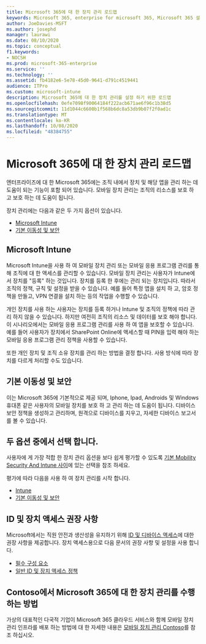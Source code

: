 ```yaml
---
title: Microsoft 365에 대 한 장치 관리 로드맵
keywords: Microsoft 365, enterprise for microsoft 365, Microsoft 365 설명서, 모바일 장치 관리, Intune
author: JoeDavies-MSFT
ms.author: josephd
manager: laurawi
ms.date: 08/10/2020
ms.topic: conceptual
f1.keywords:
- NOCSH
ms.prod: microsoft-365-enterprise
ms.service: ''
ms.technology: ''
ms.assetid: fb4182e6-5e78-45d0-9641-d791c4519441
audience: ITPro
ms.custom: microsoft-intune
description: Microsoft 365에 대 한 장치 관리를 설정 하기 위한 로드맵
ms.openlocfilehash: 0efe7098f90064184f222acb671ae6f96c1b38d5
ms.sourcegitcommit: 11d1044c6600b1f568b6dc8a53db9b07f2f0ad1c
ms.translationtype: MT
ms.contentlocale: ko-KR
ms.lasthandoff: 10/08/2020
ms.locfileid: "48384755"
---
```

# <a name="device-management-roadmap-for-microsoft-365"></a>Microsoft 365에 대 한 장치 관리 로드맵

엔터프라이즈에 대 한 Microsoft 365에는 조직 내에서 장치 및 해당 앱을 관리 하는 데 도움이 되는 기능이 포함 되어 있습니다. 모바일 장치 관리는 조직의 리소스를 보호 하 고 보호 하는 데 도움이 됩니다.

장치 관리에는 다음과 같은 두 가지 옵션이 있습니다.

- [Microsoft Intune](#microsoft-intune)
- [기본 이동성 및 보안](#basic-mobility-and-security)

## <a name="microsoft-intune"></a>Microsoft Intune

Microsoft Intune을 사용 하 여 모바일 장치 관리 또는 모바일 응용 프로그램 관리를 통해 조직에 대 한 액세스를 관리할 수 있습니다. 모바일 장치 관리는 사용자가 Intune에서 장치를 "등록" 하는 것입니다. 장치를 등록 한 후에는 관리 되는 장치입니다. 따라서 조직의 정책, 규칙 및 설정을 받을 수 있습니다. 예를 들어 특정 앱을 설치 하 고, 암호 정책을 만들고, VPN 연결을 설치 하는 등의 작업을 수행할 수 있습니다.

개인 장치를 사용 하는 사용자는 장치를 등록 하거나 Intune 및 조직의 정책에 따라 관리 하지 않을 수 있습니다. 하지만 여전히 조직의 리소스 및 데이터를 보호 해야 합니다. 이 시나리오에서는 모바일 응용 프로그램 관리를 사용 하 여 앱을 보호할 수 있습니다. 예를 들어 사용자가 장치에서 SharePoint Online에 액세스할 때 PIN을 입력 해야 하는 모바일 응용 프로그램 관리 정책을 사용할 수 있습니다.

또한 개인 장치 및 조직 소유 장치를 관리 하는 방법을 결정 합니다. 사용 방식에 따라 장치를 다르게 처리할 수도 있습니다.

## <a name="basic-mobility-and-security"></a>기본 이동성 및 보안

이는 Microsoft 365에 기본적으로 제공 되며, Iphone, Ipad, Androids 및 Windows 휴대폰 같은 사용자의 모바일 장치를 보호 하 고 관리 하는 데 도움이 됩니다. 디바이스 보안 정책을 생성하고 관리하며, 원격으로 디바이스를 지우고, 자세한 디바이스 보고서를 볼 수 있습니다.

## <a name="choose-between-the-two-options"></a>두 옵션 중에서 선택 합니다.

사용자에 게 가장 적합 한 장치 관리 옵션을 보다 쉽게 평가할 수 있도록 [기본 Mobility Security And Intune 사이](https://docs.microsoft.com/office365/securitycompliance/choose-between-mdm-and-intune)에 있는 선택을 참조 하세요.

평가에 따라 다음을 사용 하 여 장치 관리를 시작 합니다.

- [Intune](https://docs.microsoft.com/mem/intune/fundamentals/planning-guide)
- [기본 이동성 및 보안](https://support.microsoft.com/office/set-up-basic-mobility-and-security-dd892318-bc44-4eb1-af00-9db5430be3cd)
 
## <a name="identity-and-device-access-recommendations"></a>ID 및 장치 액세스 권장 사항

Microsoft에서는 직원 안전과 생산성을 유지하기 위해 [ID 및 디바이스 액세스](microsoft-365-policies-configurations.md)에 대한 권장 사항을 제공합니다. 장치 액세스용으로 다음 문서의 권장 사항 및 설정을 사용 합니다.

- [필수 구성 요소](identity-access-prerequisites.md)
- [일반 ID 및 장치 액세스 정책](identity-access-policies.md)

## <a name="how-contoso-did-device-management-for-microsoft-365"></a>Contoso에서 Microsoft 365에 대 한 장치 관리를 수행 하는 방법

가상의 대표적인 다국적 기업이 Microsoft 365 클라우드 서비스와 함께 모바일 장치 관리 인프라를 배포 하는 방법에 대 한 자세한 내용은 [모바일 장치 관리 Contoso](contoso-mdm.md)를 참조 하십시오.
